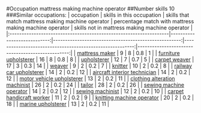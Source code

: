 #Occupation mattress making machine operator
##Number skills 10
###Similar occupations:
| occupation                                                        |   skills in this occupation |   skills that match mattress making machine operator |   percentage match with mattress making machine operator |   skills not in mattress making machine operator |
|:------------------------------------------------------------------|----------------------------:|-----------------------------------------------------:|---------------------------------------------------------:|-------------------------------------------------:|
| [mattress maker](mattress_maker.md)                               |                           9 |                                                    8 |                                                      0.8 |                                                1 |
| [furniture upholsterer](furniture_upholsterer.md)                 |                          16 |                                                    8 |                                                      0.8 |                                                8 |
| [upholsterer](upholsterer.md)                                     |                          12 |                                                    7 |                                                      0.7 |                                                5 |
| [carpet weaver](carpet_weaver.md)                                 |                          17 |                                                    3 |                                                      0.3 |                                               14 |
| [weaver](weaver.md)                                               |                           9 |                                                    2 |                                                      0.2 |                                                7 |
| [knitter](knitter.md)                                             |                          10 |                                                    2 |                                                      0.2 |                                                8 |
| [railway car upholsterer](railway_car_upholsterer.md)             |                          14 |                                                    2 |                                                      0.2 |                                               12 |
| [aircraft interior technician](aircraft_interior_technician.md)   |                          14 |                                                    2 |                                                      0.2 |                                               12 |
| [motor vehicle upholsterer](motor_vehicle_upholsterer.md)         |                          13 |                                                    2 |                                                      0.2 |                                               11 |
| [clothing alteration machinist](clothing_alteration_machinist.md) |                          26 |                                                    2 |                                                      0.2 |                                               24 |
| [tailor](tailor.md)                                               |                          28 |                                                    2 |                                                      0.2 |                                               26 |
| [sewing machine operator](sewing_machine_operator.md)             |                          14 |                                                    2 |                                                      0.2 |                                               12 |
| [sewing machinist](sewing_machinist.md)                           |                          12 |                                                    2 |                                                      0.2 |                                               10 |
| [carpet handicraft worker](carpet_handicraft_worker.md)           |                          11 |                                                    2 |                                                      0.2 |                                                9 |
| [knitting machine operator](knitting_machine_operator.md)         |                          20 |                                                    2 |                                                      0.2 |                                               18 |
| [marine upholsterer](marine_upholsterer.md)                       |                          13 |                                                    2 |                                                      0.2 |                                               11 |
